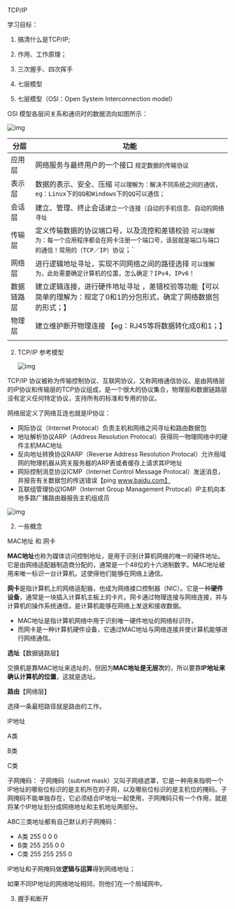 TCP/IP

学习目标：
1. 搞清什么是TCP/IP;
2. 作用、工作原理；
3. 三次握手、四次挥手
4. 七层模型





1. 七层模型（OSI：Open System Interconnection model）

 OSI 模型各层间关系和通讯时的数据流向如图所示：

![img](D:\document\2023年\nodejs\TCPIP\jpg)

| 分层       | 功能                                                         |
| ---------- | ------------------------------------------------------------ |
| 应用层     | 网络服务与最终用户的一个接口 `规定数据的传输协议`            |
| 表示层     | 数据的表示、安全、压缩 `可以理解为：解决不同系统之间的通信，eg：Linux下的QQ和Windows下的QQ可以通信；` |
| 会话层     | 建立、管理、终止会话`建立一个连接（自动的手机信息、自动的网络寻址` |
| 传输层     | 定义传输数据的协议端口号，以及流控和差错校验  `可以理解为：每一个应用程序都会在网卡注册一个端口号，该层就是端口与端口的通信！常用的（TCP／IP）协议`；` |
| 网络层     | 进行逻辑地址寻址，实现不同网络之间的路径选择 `可以理解为，此处需要确定计算机的位置，怎么确定？IPv4，IPv6！` |
| 数据链路层 | 建立逻辑连接，进行硬件地址寻址 ，差错校验等功能【可以简单的理解为：规定了0和1的分包形式，确定了网络数据包的形式；】 |
| 物理层     | 建立维护断开物理连接 【eg：RJ45等将数据转化成0和1；】        |
|            |                                                              |

2. TCP/IP 参考模型

   [^说明]: OSI 模型由国际化标准组织制定，本应该在全球范围内推广，但由于OSI的设计过于理想不合实际，再加上当时应用TCP/IP模型的因特网（Internet）已经覆盖了全球大部分地区。种种原因，导致OSI并没有取得市场化的成功，仅仅是获得了理论上的研究成果。而 TCP/IP 模型则被作为了事实上的国际标准。

   ![img](D:\document\2023年\nodejs\TCPIP\watermark,type_d3F5LXplbmhlaQ,shadow_50,text_Q1NETiBA5LqL5ZCO5LiN6K-46JGb,size_20,color_FFFFFF,t_70,g_se,x_16)

TCP/IP 协议被称为传输控制协议、互联网协议，又称网络通信协议。是由网络层的IP协议和传输层的TCP协议组成，是一个很大的协议集合，物理层和数据链路层没有定义任何特定协议，支持所有的标准和专用的协议。

网络层定义了网络互连也就是IP协议：

- 网际协议（Internet Protocal）负责主机和网络之间寻址和路由数据包
- 地址解析协议ARP（Address Resolution Protocal）获得同一物理网络中的硬件主机MAC地址
- 反向地址转换协议RARP（Reverse Address Resolution Protocal）允许局域网的物理机器从网关服务器的ARP表或者缓存上请求其IP地址
- 网际控制消息协议ICMP（Internet Control Message Protocal）发送消息，并报告有关数据包的传送错误【ping www.baidu.com】
- 互联组管理协议IGMP（Internet Group Management Protocal）IP主机向本地多路广播路由器报告主机组成员

![img](D:\document\2023年\nodejs\TCPIP\watermark)

2. 一些概念

MAC地址 和 网卡

​	**MAC地址**也称为媒体访问控制地址，是用于识别计算机网络的唯一的硬件地址。它是由网络适配器制造商分配的，通常是一个48位的十六进制数字。MAC地址被用来唯一标识一台计算机，这使得他们能够在网络上通信。

​	**网卡**是指计算机上的网络适配器，也成为网络接口控制器（NIC）。它是一种**硬件设备**，通常是一块插入计算机主板上的卡片。网卡通过物理连接与网络连接，并与计算机的操作系统通信，是计算机能够在网络上发送和接收数据。

- MAC地址是指计算机网络中用于识别唯一硬件地址的网络标识符，
- 而网卡是一种计算机硬件设备，它通过MAC地址与网络连接并使计算机能够进行网络通信。

**选址**【数据链路层】

交换机是靠MAC地址来选址的，但因为**MAC地址是无层次**的，所以要靠**IP地址来确认计算机的位置**，这就是选址。

**路由**【网络层】

选择一条最短路径就是路由的工作。

IP地址

A类  

B类

C类

子网掩码： 子网掩码（subnet mask）又叫子网络遮罩，它是一种用来指明一个IP地址的哪些位标识的是主机所在的子网，以及哪些位标识的是主机位的掩码。子网掩码不能单独存在，它必须结合IP地址一起使用，子网掩码只有一个作用，就是将某个IP地址划分成网络地址和主机地址两部分。

ABC三类地址都有自己默认的子网掩码：

- A类 255 0 0 0
- B类 255 255 0 0 
- C类 255 255 255 0

IP地址和子网掩码做**逻辑与运算**得到网络地址；

如果不同IP地址的网络地址相同，则他们在一个局域网中。

3. 握手和断开